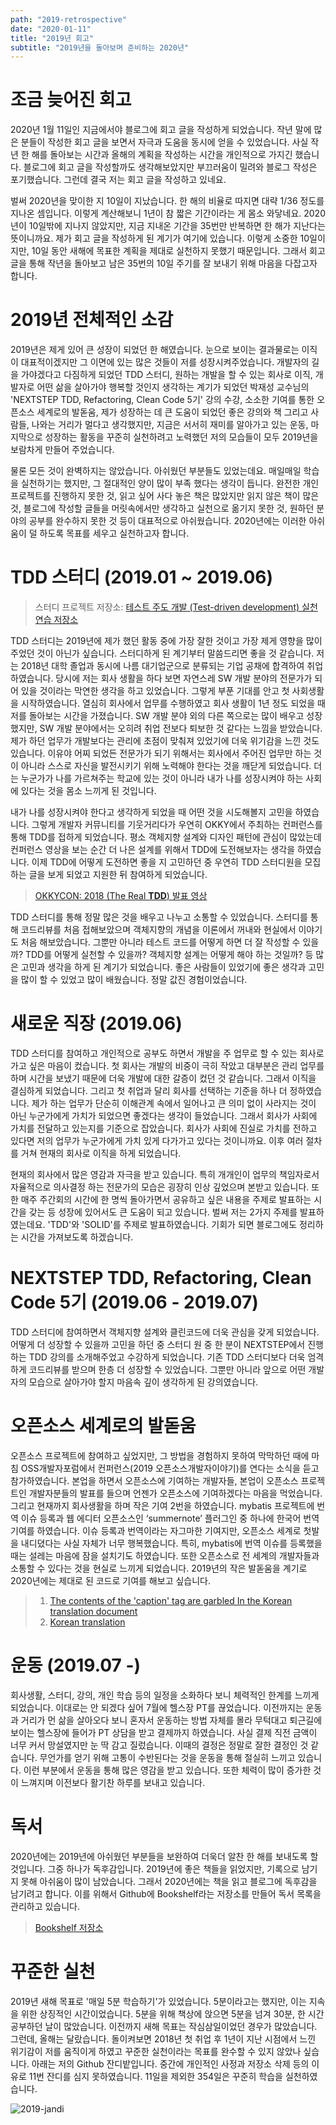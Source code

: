 ```yaml
---
path: "2019-retrospective"
date: "2020-01-11"
title: "2019년 회고"
subtitle: "2019년을 돌아보며 준비하는 2020년"
---
```


# 조금 늦어진 회고

2020년 1월 11일인 지금에서야 블로그에 회고 글을 작성하게 되었습니다. 작년 말에 많은 분들이 작성한 회고 글을 보면서 자극과 도움을 동시에 얻을 수 있었습니다. 사실 작년 한 해를 돌아보는 시간과 올해의 계획을 작성하는 시간을 개인적으로 가지긴 했습니다. 블로그에 회고 글을 작성할까도 생각해보았지만 부끄러움이 밀려와 블로그 작성은 포기했습니다. 그런데 결국 저는 회고 글을 작성하고 있네요.

벌써 2020년을 맞이한 지 10일이 지났습니다. 한 해의 비율로 따지면 대략 1/36 정도를 지나온 셈입니다. 이렇게 계산해보니 1년이 참 짧은 기간이라는 게 몸소 와닿네요. 2020년이 10일밖에 지나지 않았지만, 지금 지내온 기간을 35번만 반복하면 한 해가 지난다는 뜻이니까요. 제가 회고 글을 작성하게 된 계기가 여기에 있습니다. 이렇게 소중한 10일이지만, 10일 동안 새해에 목표한 계획을 제대로 실천하지 못했기 때문입니다. 그래서 회고 글을 통해 작년을 돌아보고 남은 35번의 10일 주기를 잘 보내기 위해 마음을 다잡고자 합니다.

# 2019년 전체적인 소감

2019년은 제게 있어 큰 성장이 되었던 한 해였습니다. 눈으로 보이는 결과물로는 이직이 대표적이겠지만 그 이면에 있는 많은 것들이 저를 성장시켜주었습니다. 개발자의 길을 가야겠다고 다짐하게 되었던 TDD 스터디, 원하는 개발을 할 수 있는 회사로 이직, 개발자로 어떤 삶을 살아가야 행복할 것인지 생각하는 계기가 되었던 박재성 교수님의 'NEXTSTEP TDD, Refactoring, Clean Code 5기' 강의 수강, 소소한 기여를 통한 오픈소스 세계로의 발돋움, 제가 성장하는 데 큰 도움이 되었던 좋은 강의와 책 그리고 사람들, 나와는 거리가 멀다고 생각했지만, 지금은 서서히 재미를 알아가고 있는 운동, 마지막으로 성장하는 활동을 꾸준히 실천하려고 노력했던 저의 모습들이 모두 2019년을 보람차게 만들어 주었습니다.

물론 모든 것이 완벽하지는 않았습니다. 아쉬웠던 부분들도 있었는데요. 매일매일 학습을 실천하기는 했지만, 그 절대적인 양이 많이 부족 했다는 생각이 듭니다. 완전한 개인 프로젝트를 진행하지 못한 것, 읽고 싶어 사다 놓은 책은 많았지만 읽지 않은 책이 많은 것, 블로그에 작성할 글들을 머릿속에서만 생각하고 실천으로 옮기지 못한 것, 원하던 분야의 공부를 완수하지 못한 것 등이 대표적으로 아쉬웠습니다. 2020년에는 이러한 아쉬움이 덜 하도록 목표를 세우고 실천하고자 합니다.

# TDD 스터디 (2019.01 ~ 2019.06)

> 스터디 프로젝트 저장소: [테스트 주도 개발 (Test-driven development) 실천 연습 저장소](https://github.com/sogoagain/tdd-exercises)

TDD 스터디는 2019년에 제가 했던 활동 중에 가장 잘한 것이고 가장 제게 영향을 많이 주었던 것이 아닌가 싶습니다. 스터디하게 된 계기부터 말씀드리면 좋을 것 같습니다. 저는 2018년 대학 졸업과 동시에 나름 대기업군으로 분류되는 기업 공채에 합격하여 취업하였습니다. 당시에 저는 회사 생활을 하다 보면 자연스레 SW 개발 분야의 전문가가 되어 있을 것이라는 막연한 생각을 하고 있었습니다. 그렇게 부푼 기대를 안고 첫 사회생활을 시작하였습니다. 열심히 회사에서 업무를 수행하였고 회사 생활이 1년 정도 되었을 때 저를 돌아보는 시간을 가졌습니다. SW 개발 분야 외의 다른 쪽으로는 많이 배우고 성장했지만, SW 개발 분야에서는 오히려 취업 전보다 퇴보한 것 같다는 느낌을 받았습니다. 제가 하던 업무가 개발보다는 관리에 초점이 맞춰져 있었기에 더욱 위기감을 느낀 것도 있습니다. 이유야 어찌 되었든 전문가가 되기 위해서는 회사에서 주어진 업무만 하는 것이 아니라 스스로 자신을 발전시키기 위해 노력해야 한다는 것을 깨닫게 되었습니다. 더는 누군가가 나를 가르쳐주는 학교에 있는 것이 아니라 내가 나를 성장시켜야 하는 사회에 있다는 것을 몸소 느끼게 된 것입니다.

내가 나를 성장시켜야 한다고 생각하게 되었을 때 어떤 것을 시도해볼지 고민을 하였습니다. 그렇게 개발자 커뮤니티를 기웃거리다가 우연히 OKKY에서 주최하는 컨퍼런스를 통해 TDD를 접하게 되었습니다. 평소 객체지향 설계와 디자인 패턴에 관심이 많았는데 컨퍼런스 영상을 보는 순간 더 나은 설계를 위해서 TDD에 도전해보자는 생각을 하였습니다. 이제 TDD에 어떻게 도전하면 좋을 지 고민하던 중 우연히 TDD 스터디원을 모집하는 글을 보게 되었고 지원한 뒤 참여하게 되었습니다.

> [OKKYCON: 2018 (The Real **TDD**) 발표 영상](https://www.youtube.com/playlist?list=PLhSAACiXcoKK318PRta9AmxgdkPB9q9Sm)

TDD 스터디를 통해 정말 많은 것을 배우고 나누고 소통할 수 있었습니다. 스터디를 통해 코드리뷰를 처음 접해보았으며 객체지향의 개념을 이론에서 꺼내와 현실에서 이야기도 처음 해보았습니다. 그뿐만 아니라 테스트 코드를 어떻게 하면 더 잘 작성할 수 있을까? TDD를 어떻게 실천할 수 있을까? 객체지향 설계는 어떻게 해야 하는 것일까? 등 많은 고민과 생각을 하게 된 계기가 되었습니다. 좋은 사람들이 있었기에 좋은 생각과 고민을 많이 할 수 있었고 많이 배웠습니다. 정말 값진 경험이었습니다.

# 새로운 직장 (2019.06)

TDD 스터디를 참여하고 개인적으로 공부도 하면서 개발을 주 업무로 할 수 있는 회사로 가고 싶은 마음이 컸습니다. 첫 회사는 개발의 비중이 극히 작았고 대부분은 관리 업무를 하며 시간을 보냈기 때문에 더욱 개발에 대한 갈증이 컸던 것 같습니다. 그래서 이직을 결심하게 되었습니다. 그리고 첫 취업과 달리 회사를 선택하는 기준을 하나 더 정하였습니다. 제가 하는 업무가 단순히 이해관계 속에서 일어나고 큰 의미 없이 사라지는 것이 아닌 누군가에게 가치가 되었으면 좋겠다는 생각이 들었습니다. 그래서 회사가 사회에 가치를 전달하고 있는지를 기준으로 잡았습니다. 회사가 사회에 진실로 가치를 전하고 있다면 저의 업무가 누군가에게 가치 있게 다가가고 있다는 것이니까요. 이후 여러 절차를 거쳐 현재의 회사로 이직을 하게 되었습니다.

현재의 회사에서 많은 영감과 자극을 받고 있습니다. 특히 개개인이 업무의 책임자로서 자율적으로 의사결정 하는 전문가의 모습은 굉장히 인상 깊었으며 본받고 있습니다. 또한 매주 주간회의 시간에 한 명씩 돌아가면서 공유하고 싶은 내용을 주제로 발표하는 시간을 갖는 등 성장에 있어서도 큰 도움이 되고 있습니다. 벌써 저는 2가지 주제를 발표하였는데요. 'TDD'와 'SOLID'를 주제로 발표하였습니다. 기회가 되면 블로그에도 정리하는 시간을 가져보도록 하겠습니다.

# NEXTSTEP TDD, Refactoring, Clean Code 5기 (2019.06 - 2019.07)

TDD 스터디에 참여하면서 객체지향 설계와 클린코드에 더욱 관심을 갖게 되었습니다. 어떻게 더 성장할 수 있을까 고민을 하던 중 스터디 원 중 한 분이 NEXTSTEP에서 진행하는 TDD 강의를 소개해주었고 수강하게 되었습니다. 기존 TDD 스터디보다 더욱 엄격하게 코드리뷰를 받으며 한층 더 성장할 수 있었습니다. 그뿐만 아니라 앞으로 어떤 개발자의 모습으로 살아가야 할지 마음속 깊이 생각하게 된 강의였습니다.

# 오픈소스 세계로의 발돋움

오픈소스 프로젝트에 참여하고 싶었지만, 그 방법을 경험하지 못하여 막막하던 때에 마침 OSS개발자포럼에서 컨퍼런스(2019 오픈소스개발자이야기)를 연다는 소식을 듣고 참가하였습니다. 본업을 하면서 오픈소스에 기여하는 개발자들, 본업이 오픈소스 프로젝트인 개발자분들의 발표를 들으며 언젠가 오픈소스에 기여하겠다는 마음을 먹었습니다. 그리고 현재까지 회사생활을 하며 작은 기여 2번을 하였습니다. mybatis 프로젝트에 번역 이슈 등록과 웹 에디터 오픈소스인 ‘summernote’ 플러그인 중 하나에 한국어 번역 기여를 하였습니다. 이슈 등록과 번역이라는 자그마한 기여지만, 오픈소스 세계로 첫발을 내디뎠다는 사실 자체가 너무 행복했습니다. 특히, mybatis에 번역 이슈를 등록했을 때는 설레는 마음에 잠을 설치기도 하였습니다. 또한 오픈소스로 전 세계의 개발자들과 소통할 수 있다는 것을 현실로 느끼게 되었습니다. 2019년의 작은 발돋움을 계기로 2020년에는 제대로 된 코드로 기여를 해보고 싶습니다.

> 1. [The contents of the 'caption' tag are garbled In the Korean translation document](https://github.com/mybatis/mybatis-3/issues/1602)
> 2. [Korean translation](https://github.com/DiemenDesign/summernote-image-attributes/pull/57)

# 운동 (2019.07 -)

회사생활, 스터디, 강의, 개인 학습 등의 일정을 소화하다 보니 체력적인 한계를 느끼게 되었습니다. 이대로는 안 되겠다 싶어 7월에 헬스장 PT를 끊었습니다. 이전까지는 운동과 거리가 먼 삶을 살아오다 보니 혼자서 운동하는 방법 자체를 몰라 무턱대고 퇴근길에 보이는 헬스장에 들어가 PT 상담을 받고 결제까지 하였습니다. 사실 결제 직전 금액이 너무 커서 망설였지만 눈 딱 감고 질렀습니다. 이때의 결정은 정말로 잘한 결정인 것 같습니다. 무언가를 얻기 위해 고통이 수반된다는 것을 운동을 통해 절실히 느끼고 있습니다. 이런 부분에서 운동을 통해 많은 영감을 받고 있습니다. 또한 체력이 많이 증가한 것이 느껴지며 이전보다 활기찬 하루를 보내고 있습니다.

# 독서

2020년에는 2019년에 아쉬웠던 부분들을 보완하여 더욱더 알찬 한 해를 보내도록 할 것입니다. 그중 하나가 독후감입니다. 2019년에 좋은 책들을 읽었지만, 기록으로 남기지 못해 아쉬움이 많이 남았습니다. 그래서 2020년에는 책을 읽고 블로그에 독후감을 남기려고 합니다. 이를 위해서 Github에 Bookshelf라는 저장소를 만들어 독서 목록을 관리하고 있습니다.

> [Bookshelf 저장소](https://github.com/sogoagain/bookshelf)

# 꾸준한 실천

2019년 새해 목표로 '매일 5분 학습하기'가 있었습니다. 5분이라고는 했지만, 이는 지속을 위한 상징적인 시간이었습니다. 5분을 위해 책상에 앉으면 5분을 넘겨 30분, 한 시간 공부하던 날이 많았습니다. 이전까지 새해 목표는 작심삼일이었던 경우가 많았습니다. 그런데, 올해는 달랐습니다. 돌이켜보면 2018년 첫 취업 후 1년이 지난 시점에서 느낀 위기감이 저를 움직이게 하였고 꾸준한 실천이라는 목표를 완수할 수 있지 않았나 싶습니다. 아래는 저의 Github 잔디밭입니다. 중간에 개인적인 사정과 저장소 삭제 등의 이유로 11번 잔디를 심지 못하였습니다. 11일을 제외한 354일은 꾸준히 학습을 실천하였습니다.

![2019-jandi](/images/2019-회고/2019-jandi.png)
